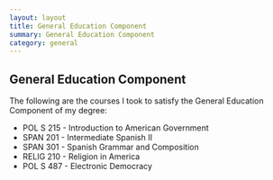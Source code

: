 ```yaml
---
layout: layout
title: General Education Component
summary: General Education Component
category: general
---
```


## General Education Component

The following are the courses I took to satisfy the General Education Component of my degree:

* POL S 215 - Introduction to American Government
* SPAN 201 - Intermediate Spanish II
* SPAN 301 - Spanish Grammar and Composition
* RELIG 210 - Religion in America
* POL S 487 - Electronic Democracy